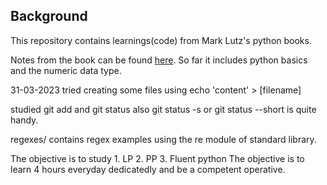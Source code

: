## Background
This repository contains learnings(code) from Mark Lutz's python books.

Notes from the book can be found [here](https://docs.python.org).
So far it includes python basics and the numeric data type.

31-03-2023
tried creating some files using echo 'content' > [filename]

studied git add and git status 
also git status -s or git status --short is quite handy.

regexes/ contains regex examples using the re module of standard library.

The objective is to study 1. LP 2. PP 3. Fluent python
The objective is to learn 4 hours everyday dedicatedly and be a competent operative.

